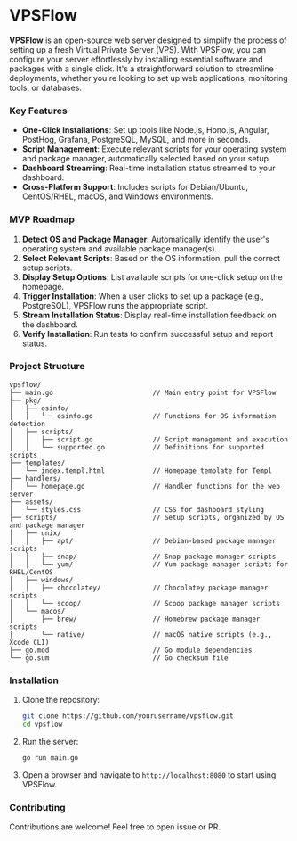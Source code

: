 # VPSFlow

**VPSFlow** is an open-source web server designed to simplify the process of setting up a fresh Virtual Private Server (VPS). With VPSFlow, you can configure your server effortlessly by installing essential software and packages with a single click. It's a straightforward solution to streamline deployments, whether you're looking to set up web applications, monitoring tools, or databases.

### Key Features

- **One-Click Installations**: Set up tools like Node.js, Hono.js, Angular, PostHog, Grafana, PostgreSQL, MySQL, and more in seconds.
- **Script Management**: Execute relevant scripts for your operating system and package manager, automatically selected based on your setup.
- **Dashboard Streaming**: Real-time installation status streamed to your dashboard.
- **Cross-Platform Support**: Includes scripts for Debian/Ubuntu, CentOS/RHEL, macOS, and Windows environments.

### MVP Roadmap

1. **Detect OS and Package Manager**: Automatically identify the user's operating system and available package manager(s).
2. **Select Relevant Scripts**: Based on the OS information, pull the correct setup scripts.
3. **Display Setup Options**: List available scripts for one-click setup on the homepage.
4. **Trigger Installation**: When a user clicks to set up a package (e.g., PostgreSQL), VPSFlow runs the appropriate script.
5. **Stream Installation Status**: Display real-time installation feedback on the dashboard.
6. **Verify Installation**: Run tests to confirm successful setup and report status.

### Project Structure

```plaintext
vpsflow/
├── main.go                         // Main entry point for VPSFlow
├── pkg/
│   ├── osinfo/
│   │   └── osinfo.go               // Functions for OS information detection
│   ├── scripts/
│   │   ├── script.go               // Script management and execution
│   │   └── supported.go            // Definitions for supported scripts
├── templates/
│   └── index.templ.html            // Homepage template for Templ
├── handlers/
│   └── homepage.go                 // Handler functions for the web server
├── assets/
│   └── styles.css                  // CSS for dashboard styling
├── scripts/                        // Setup scripts, organized by OS and package manager
│   ├── unix/
│   │   ├── apt/                    // Debian-based package manager scripts
│   │   ├── snap/                   // Snap package manager scripts
│   │   └── yum/                    // Yum package manager scripts for RHEL/CentOS
│   ├── windows/
│   │   ├── chocolatey/             // Chocolatey package manager scripts
│   │   └── scoop/                  // Scoop package manager scripts
│   └── macos/
│       ├── brew/                   // Homebrew package manager scripts
│       └── native/                 // macOS native scripts (e.g., Xcode CLI)
├── go.mod                          // Go module dependencies
└── go.sum                          // Go checksum file
```

### Installation

1. Clone the repository:
   ```bash
   git clone https://github.com/yourusername/vpsflow.git
   cd vpsflow
   ```
2. Run the server:
   ```bash
   go run main.go
   ```

3. Open a browser and navigate to `http://localhost:8080` to start using VPSFlow.

### Contributing

Contributions are welcome! Feel free to open issue or PR. 